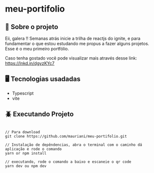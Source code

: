 # meu-portifolio

## 🚀 Sobre o projeto

Eii, galera !! Semanas atrás inicie a trilha de reactjs do ignite, e para fundamentar o que estou estudando me propus a fazer alguns projetos. 
Esse é o meu  primeiro portfólio.

Caso tenha gostado você pode visualizar mais através desse link: https://lnkd.in/dgyzKYc7

## 🖥️ Tecnologias usadadas

- Typescript
- vite

## 🪲 Executando Projeto

```

// Para download 
git clone https://github.com/mauriani/meu-portifolio.git

// Instalação de depêndencias, abra o terminal com o caminho dá aplicação e rode o comando
yarn or npm install

// executando, rode o comando a baixo e escaneie o qr code
yarn dev ou npm dev

```
